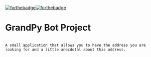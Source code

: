 [![forthebadge](https://forthebadge.com/images/badges/0-percent-optimized.svg)](https://forthebadge.com)[![forthebadge](https://forthebadge.com/images/badges/powered-by-coffee.svg)](https://forthebadge.com)

# GrandPy Bot Project
```

A small application that allows you to have the address you are looking for and a little anecdotal about this address.
```
